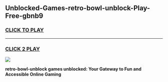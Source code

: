 
## Unblocked-Games-retro-bowl-unblock-Play-Free-gbnb9
<h3>
<a href="https://premium76.site?title=retro-bowl-unblock&ref=18A1">CLICK TO PLAY</a></h3>
<hr>

<h3>
<a href="https://premium76.site?title=retro-bowl-unblock&ref=18A1">CLICK 2 PLAY</a>
  
</h3>

<a href="https://premium76.site?title=retro-bowl-unblock&ref=18A1"><img src="https://clearcache.store/games.png"></a>


**retro-bowl-unblock games unblocked: Your Gateway to Fun and Accessible Online Gaming**
